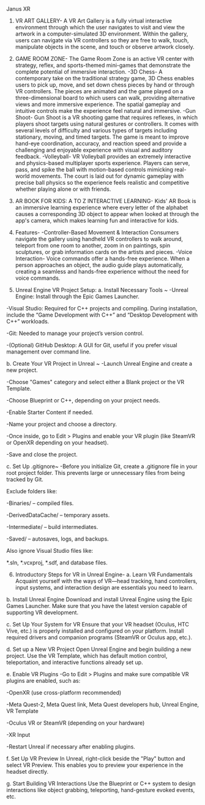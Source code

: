 Janus XR
1. VR ART GALLERY-
A VR Art Gallery is a fully virtual interactive environment through which the user navigates to visit and view the artwork in a computer-simulated 3D environment. Within the gallery, users can navigate via VR controllers so they are free to walk, touch,       manipulate objects in the scene, and touch or observe artwork closely. 

2. GAME ROOM ZONE-
The Game Room Zone is an active VR center with strategy, reflex, and sports-themed mini-games that demonstrate the complete potential of immersive interaction.
-3D Chess-
A contemporary take on the traditional strategy game, 3D Chess enables users to pick up, move, and set down chess pieces by hand or through VR controllers. The pieces are animated and the game played on a three-dimensional board to which users can walk, providing alternative views and more immersive experience. The spatial gameplay and intuitive controls make the experience feel natural and immersive.
-Gun Shoot-
Gun Shoot is a VR shooting game that requires reflexes, in which players shoot targets using natural gestures or controllers. It comes with several levels of difficulty and various types of targets including stationary, moving, and timed targets. The game is meant to improve hand-eye coordination, accuracy, and reaction speed and provide a challenging and enjoyable experience with visual and auditory feedback.
-Volleyball-
VR Volleyball provides an extremely interactive and physics-based multiplayer sports experience. Players can serve, pass, and spike the ball with motion-based controls mimicking real-world movements. The court is laid out for dynamic gameplay with precise ball physics so the experience feels realistic and competitive whether playing alone or with friends.

3. AR BOOK FOR KIDS: A TO Z INTERACTIVE LEARNING-
Kids' AR Book is an immersive learning experience where every letter of the alphabet causes a corresponding 3D object to appear when looked at through the app's camera, which makes learning fun and interactive for kids.

4. Features-
-Controller-Based Movement & Interaction
Consumers navigate the gallery using handheld VR controllers to walk around, teleport from one room to another, zoom in on paintings, spin sculptures, or grab information cards on the artists and pieces.
-Voice Interaction-
Voice commands offer a hands-free experience. When a person approaches an object, the audio guide plays automatically, creating a seamless and hands-free experience without the need for voice commands.

5. Unreal Engine VR Project Setup:
   a. Install Necessary Tools ~
-Unreal Engine: Install through the Epic Games Launcher.

-Visual Studio: Required for C++ projects and compiling. During installation, include the “Game Development with C++” and “Desktop Development with C++” workloads.

-Git: Needed to manage your project’s version control.

-(Optional) GitHub Desktop: A GUI for Git, useful if you prefer visual management over command line.

b. Create Your VR Project in Unreal ~
-Launch Unreal Engine and create a new project.

-Choose "Games" category and select either a Blank project or the VR Template.

-Choose Blueprint or C++, depending on your project needs.

-Enable Starter Content if needed.

-Name your project and choose a directory.

-Once inside, go to Edit > Plugins and enable your VR plugin (like SteamVR or OpenXR depending on your headset).

-Save and close the project.

c. Set Up .gitignore~
-Before you initialize Git, create a .gitignore file in your root project folder. This prevents large or unnecessary files from being tracked by Git.

Exclude folders like:

-Binaries/ – compiled files.

-DerivedDataCache/ – temporary assets.

-Intermediate/ – build intermediates.

-Saved/ – autosaves, logs, and backups.

Also ignore Visual Studio files like:

*.sln, *.vcxproj, *.sdf, and database files.

6. Introductory Steps for VR in Unreal Engine-
a. Learn VR Fundamentals
Acquaint yourself with the ways of VR—head tracking, hand controllers, input systems, and interaction design are essentials you need to learn.

b. Install Unreal Engine
Download and install Unreal Engine using the Epic Games Launcher. Make sure that you have the latest version capable of supporting VR development.

c. Set Up Your System for VR
Ensure that your VR headset (Oculus, HTC Vive, etc.) is properly installed and configured on your platform. Install required drivers and companion programs (SteamVR or Oculus app, etc.).

d. Set up a New VR Project
Open Unreal Engine and begin building a new project. Use the VR Template, which has default motion control, teleportation, and interactive functions already set up.

e. Enable VR Plugins
-Go to Edit > Plugins and make sure compatible VR plugins are enabled, such as:

-OpenXR (use cross-platform recommended)

-Meta Quest-2, Meta Quest link, Meta Quest developers hub, Unreal Engine, VR Template 

-Oculus VR or SteamVR (depending on your hardware)

-XR Input

-Restart Unreal if necessary after enabling plugins.

f. Set Up VR Preview
In Unreal, right-click beside the "Play" button and select VR Preview. This enables you to preview your experience in the headset directly.

g. Start Building VR Interactions
Use the Blueprint or C++ system to design interactions like object grabbing, teleporting, hand-gesture evoked events, etc.





